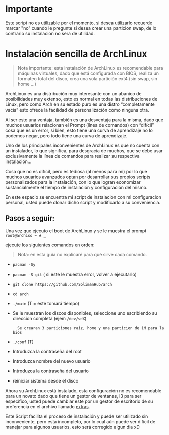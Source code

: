 # Importante
Este script no es utilizable por el momento, si desea utilizarlo recuerde marcar "no" cuando le pregunte si desea crear una particion swap, de lo contrario su instalacion no sera de utilidad.

# Instalación sencilla de ArchLinux

> Nota importante: esta instalación de ArchLinux es recomendable para máquinas virtuales, dado que está configurada con BIOS, realiza un formateo total del disco, crea una sola partición ext4 (sin swap, sin home …)

ArchLinux es una distribución muy interesante con un abanico de posibilidades muy extenso, esto es normal en todas las distribuciones de Linux, pero como Arch en su estado puro es una distro “completamente vacía” esto ofrece la facilidad de personalización como ninguna otra.

Al ser esto una ventaja, también es una desventaja para la misma, dado que muchos usuarios relacionan el Prompt (línea de comandos) con “difícil” cosa que es un error, si bien, esto tiene una curva de aprendizaje no lo podemos negar, pero todo tiene una curva de aprendizaje.

Uno de los principales inconvenientes de ArchLinux es que no cuenta con un instalador, lo que significa, para desgracia de muchos, que se debe usar exclusivamente la línea de comandos para realizar su respectiva instalación…

Cosa que no es difícil, pero es tediosa (al menos para mi) por lo que muchos usuarios avanzados optan por desarrollar sus propios scripts personalizados para la instalación, con lo que logran economizar sustancialmente el tiempo de instalación y configuración del mismo.

En este espacio se encuentra mi script de instalacion con mi configuracion personal, usted puede clonar dicho script y modificarlo a su conveniencia.

## Pasos a seguir:

Una vez que ejecuto el boot de ArchLinux y se le muestra el prompt `root@archiso ~ # _`

ejecute los siguientes comandos en orden:

> Nota: en esta guía no explicaré para qué sirve cada comando.

- `pacman -Sy`
- `pacman -S git` ( si este le muestra error, volver a ejecutarlo)
- `git clone https://github.com/SolimanHub/arch`
- `cd arch`
- `./main` (T = este tomará tiempo)
- Se le muestran los discos disponibles, seleccione uno escribiendo su direccion completa (ejem `/dev/sdX`)


        Se crearan 3 particiones raiz, home y una particion de 1M para la bios


- `./conf` (T)
- Introduzca la contraseña del root
- Introduzca nombre del nuevo usuario
- Introduzca la contraseña del usuario
- reiniciar sistema desde el disco



Ahora su ArchLinux está instalado, esta configuración no es recomendable para un novato dado que tiene un gestor de ventanas, i3 para ser específico, usted puede cambiar este por un gestor de escritorio de su preferencia en el archivo llamado <u>extras</u>.

Este Script facilita el proceso de instalación y puede ser utilizado sin inconveniente, pero esta incompleto, por lo cual aún puede ser difícil de manejar para algunos usuarios, esto será corregido algun dia xD

